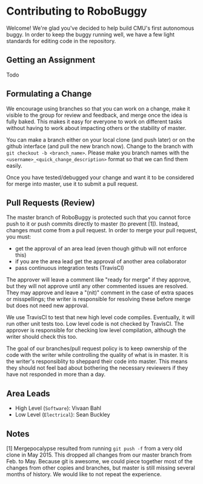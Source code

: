 Contributing to RoboBuggy
=========================

Welcome! We're glad you've decided to help build CMU's first autonomous buggy. In order to keep the buggy running well, we have a few light standards for editing code in the repository.

## Getting an Assignment

Todo

## Formulating a Change

We encourage using branches so that you can work on a change, make it visible to the group for review and feedback, and merge once the idea is fully baked. This makes it easy for everyone to work on different tasks without having to work about impacting others or the stability of master.

You can make a branch either on your local clone (and push later) or on the github interface (and pull the new branch now). Change to the branch with `git checkout -b <branch_name>`. Please make you branch names with the `<username>_<quick_change_description>` format so that we can find them easily.

Once you have tested/debugged your change and want it to be considered for merge into master, use it to submit a pull request.

## Pull Requests (Review)

The master branch of RoboBuggy is protected such that you cannot force push to it or push commits directly to master (to prevent [1]). Instead, changes must come from a pull request. In order to merge your pull request, you must:

* get the approval of an area lead (even though github will not enforce this)
* if you are the area lead get the approval of another area collaborator
* pass continuous integration tests (TravisCI)

The approver will leave a comment like "ready for merge" if they approve, but they will not approve until any other commented issues are resolved. They may approve and leave a "(nit)" comment in the case of extra spaces or misspellings; the writer is responsible for resolving these before merge but does not need new approval.

We use TravisCI to test that new high level code compiles. Eventually, it will run other unit tests too. Low level code is not checked by TravisCI. The approver is responsible for checking low level compilation, although the writer should check this too.

The goal of our branches/pull request policy is to keep ownership of the code with the writer while controlling the quality of what is in master. It is the writer's responsiblity to sheppard their code into master. This means they should not feel bad about bothering the necessary reviewers if they have not responded in more than a day.

## Area Leads

* High Level (`Software`): Vivaan Bahl
* Low Level (`Electrical`): Sean Buckley

## Notes

[1] Mergepocalypse resulted from running `git push -f` from a very old clone in May 2015. This dropped all changes from our master branch from Feb. to May. Because git is awesome, we could piece together most of the changes from other copies and branches, but master is still missing several months of history. We would like to not repeat the experience.
